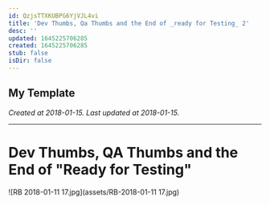 ```yaml
---
id: QzjsTTXKUBPG6YjVJL4vi
title: 'Dev Thumbs, Qa Thumbs and the End of _ready for Testing_ 2'
desc: ''
updated: 1645225706285
created: 1645225706285
stub: false
isDir: false
---
```

My Template
---

_Created at 2018-01-15._
_Last updated at 2018-01-15._




---

# Dev Thumbs, QA Thumbs and the End of "Ready for Testing"


![RB 2018-01-11 17.jpg](assets/RB-2018-01-11 17.jpg)

